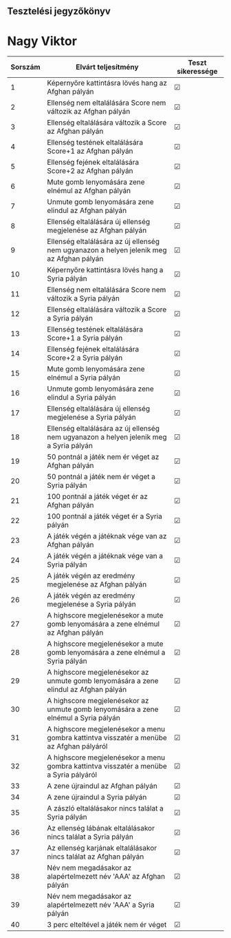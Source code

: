 ## Tesztelési jegyzőkönyv

# Nagy Viktor

Sorszám | Elvárt teljesítmény | Teszt sikeressége |
| --- | --- | --- |
| 1 | Képernyőre kattintásra lövés hang az Afghan pályán | ☑ |  
| 2 | Ellenség nem eltalálására Score nem változik az Afghan pályán | ☑ |  
| 3 | Ellenség eltalálására változik a Score az Afghan pályán | ☑ |  
| 4 | Ellenség testének eltalálására Score+1 az Afghan pályán | ☑ |  
| 5 | Ellenség fejének eltalálására Score+2 az Afghan pályán | ☑ |  
| 6 | Mute gomb lenyomására zene elnémul az Afghan pályán | ☑ |  
| 7 | Unmute gomb lenyomására zene elindul az Afghan pályán | ☑ |
| 8 | Ellenség eltalálására új ellenség megjelenése az Afghan pályán | ☑ |  
| 9 | Ellenség eltalálására az új ellenség nem ugyanazon a helyen jelenik meg az Afghan pályán | ☑ |  
| 10 | Képernyőre kattintásra lövés hang a Syria pályán | ☑ |  
| 11 | Ellenség nem eltalálására Score nem változik a Syria pályán | ☑  |  
| 12 | Ellenség eltalálására változik a Score a Syria pályán | ☑  |  
| 13 | Ellenség testének eltalálására Score+1 a Syria pályán | ☑  |  
| 14 | Ellenség fejének eltalálására Score+2 a Syria pályán | ☑  |  
| 15 | Mute gomb lenyomására zene elnémul a Syria pályán | ☑  |  
| 16 | Unmute gomb lenyomására zene elindul a Syria pályán | ☑  |  
| 17 | Ellenség eltalálására új ellenség megjelenése a Syria pályán | ☑  |  
| 18 | Ellenség eltalálására az új ellenség nem ugyanazon a helyen jelenik meg a Syria pályán | ☑  |  
| 19 | 50 pontnál a játék nem ér véget az Afghan pályán | ☑  |  
| 20 | 50 pontnál a játék nem ér véget a Syria pályán | ☑  |  
| 21 | 100 pontnál a játék véget ér az Afghan pályán | ☑ |  
| 22 | 100 pontnál a játék véget ér a Syria pályán | ☑ |  
| 23 | A játék végén a játéknak vége van az Afghan pályán | ☑ |  
| 24 | A játék végén a játéknak vége van a Syria pályán | ☑ |  
| 25 | A játék végén az eredmény megjelenése az Afghan pályán | ☑ |  
| 26 | A játék végén az eredmény megjelenése a Syria pályán | ☑ |  
| 27 | A highscore megjelenésekor a mute gomb lenyomására a zene elnémul az Afghan pályán | ☑ |  
| 28 | A highscore megjelenésekor a mute gomb lenyomására a zene elnémul a Syria pályán | ☑ |  
| 29 | A highscore megjelenésekor az unmute gomb lenyomására a zene elindul az Afghan pályán  | ☑ |  
| 30 | A highscore megjelenésekor az unmute gomb lenyomására a zene elnémul a Syria pályán | ☑  |  
| 31 | A highscore megjelenésekor a menu gombra kattintva visszatér a menübe az Afghan pályáról | ☑ |  
| 32 | A highscore megjelenésekor a menu gombra kattintva visszatér a menübe a Syria pályáról | ☑ |  
| 33 | A zene újraindul az Afghan pályán | ☑ |  
| 34 | A zene újraindul a Syria pályán | ☑ |  
| 35 | A zászló eltalálásakor nincs találat a Syria pályán | ☑ |  
| 36 | Az ellenség lábának eltalálásakor nincs találat a Syria pályán | ☑ |  
| 37 | Az ellenség karjának eltalálásakor nincs találat az Afghan pályán | ☑ |  
| 38 | Név nem megadásakor az alapértelmezett név 'AAA' az Afghan pályán | ☑ |  
| 39 | Név nem megadásakor az alapértelmezett név 'AAA' a Syria pályán | ☑ |  
| 40 | 3 perc elteltével a játék nem ér véget | ☑ |  
